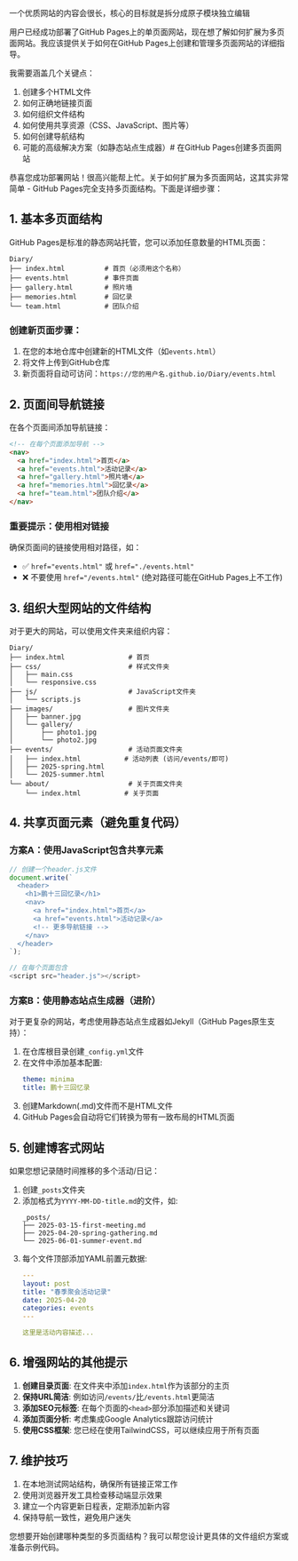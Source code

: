 一个优质网站的内容会很长，核心的目标就是拆分成原子模块独立编辑

<think>用户已经成功部署了GitHub Pages上的单页面网站，现在想了解如何扩展为多页面网站。我应该提供关于如何在GitHub Pages上创建和管理多页面网站的详细指导。

我需要涵盖几个关键点：
1. 创建多个HTML文件
2. 如何正确地链接页面
3. 如何组织文件结构
4. 如何使用共享资源（CSS、JavaScript、图片等）
5. 如何创建导航结构
6. 可能的高级解决方案（如静态站点生成器）</think># 在GitHub Pages创建多页面网站

恭喜您成功部署网站！很高兴能帮上忙。关于如何扩展为多页面网站，这其实非常简单 - GitHub Pages完全支持多页面结构。下面是详细步骤：

## 1. 基本多页面结构

GitHub Pages是标准的静态网站托管，您可以添加任意数量的HTML页面：

```
Diary/
├── index.html          # 首页（必须用这个名称）
├── events.html         # 事件页面
├── gallery.html        # 照片墙
├── memories.html       # 回忆录
└── team.html           # 团队介绍
```

### 创建新页面步骤：

1. 在您的本地仓库中创建新的HTML文件（如`events.html`）
2. 将文件上传到GitHub仓库
3. 新页面将自动可访问：`https://您的用户名.github.io/Diary/events.html`

## 2. 页面间导航链接

在各个页面间添加导航链接：

```html
<!-- 在每个页面添加导航 -->
<nav>
  <a href="index.html">首页</a>
  <a href="events.html">活动记录</a>
  <a href="gallery.html">照片墙</a>
  <a href="memories.html">回忆录</a>
  <a href="team.html">团队介绍</a>
</nav>
```

### 重要提示：使用相对链接

确保页面间的链接使用相对路径，如：
- ✅ `href="events.html"` 或 `href="./events.html"`
- ❌ 不要使用 `href="/events.html"` (绝对路径可能在GitHub Pages上不工作)

## 3. 组织大型网站的文件结构

对于更大的网站，可以使用文件夹来组织内容：

```
Diary/
├── index.html                # 首页
├── css/                      # 样式文件夹
│   ├── main.css
│   └── responsive.css
├── js/                       # JavaScript文件夹
│   └── scripts.js
├── images/                   # 图片文件夹
│   ├── banner.jpg
│   └── gallery/
│       ├── photo1.jpg
│       └── photo2.jpg
├── events/                   # 活动页面文件夹
│   ├── index.html           # 活动列表 (访问/events/即可)
│   ├── 2025-spring.html
│   └── 2025-summer.html
└── about/                    # 关于页面文件夹
    └── index.html           # 关于页面
```

## 4. 共享页面元素（避免重复代码）

### 方案A：使用JavaScript包含共享元素

```javascript
// 创建一个header.js文件
document.write(`
  <header>
    <h1>鹏十三回忆录</h1>
    <nav>
      <a href="index.html">首页</a>
      <a href="events.html">活动记录</a>
      <!-- 更多导航链接 -->
    </nav>
  </header>
`);

// 在每个页面包含
<script src="header.js"></script>
```

### 方案B：使用静态站点生成器（进阶）

对于更复杂的网站，考虑使用静态站点生成器如Jekyll（GitHub Pages原生支持）：

1. 在仓库根目录创建`_config.yml`文件
2. 在文件中添加基本配置:
   ```yaml
   theme: minima
   title: 鹏十三回忆录
   ```
3. 创建Markdown(.md)文件而不是HTML文件
4. GitHub Pages会自动将它们转换为带有一致布局的HTML页面

## 5. 创建博客式网站

如果您想记录随时间推移的多个活动/日记：

1. 创建`_posts`文件夹
2. 添加格式为`YYYY-MM-DD-title.md`的文件，如:
   ```
   _posts/
   ├── 2025-03-15-first-meeting.md
   ├── 2025-04-20-spring-gathering.md
   └── 2025-06-01-summer-event.md
   ```
3. 每个文件顶部添加YAML前置元数据:
   ```yaml
   ---
   layout: post
   title: "春季聚会活动记录"
   date: 2025-04-20
   categories: events
   ---
   
   这里是活动内容描述...
   ```

## 6. 增强网站的其他提示

1. **创建目录页面**: 在文件夹中添加`index.html`作为该部分的主页
2. **保持URL简洁**: 例如访问`/events/`比`/events.html`更简洁
3. **添加SEO元标签**: 在每个页面的`<head>`部分添加描述和关键词
4. **添加页面分析**: 考虑集成Google Analytics跟踪访问统计
5. **使用CSS框架**: 您已经在使用TailwindCSS，可以继续应用于所有页面

## 7. 维护技巧

1. 在本地测试网站结构，确保所有链接正常工作
2. 使用浏览器开发工具检查移动端显示效果
3. 建立一个内容更新日程表，定期添加新内容
4. 保持导航一致性，避免用户迷失

您想要开始创建哪种类型的多页面结构？我可以帮您设计更具体的文件组织方案或准备示例代码。
